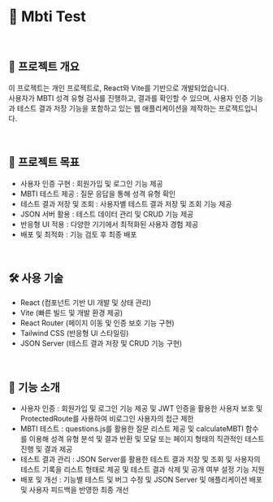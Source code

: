# 📜 Mbti Test

<br>

## 📌 프로젝트 개요

이 프로젝트는 개인 프로젝트로, React와 Vite를 기반으로 개발되었습니다.  
사용자가 MBTI 성격 유형 검사를 진행하고, 결과를 확인할 수 있으며, 사용자 인증 기능과 테스트 결과 저장 기능을 포함하고 있는 웹 애플리케이션을 제작하는 프로젝트입니다.

<br>

## 🎯 프로젝트 목표

-   사용자 인증 구현 : 회원가입 및 로그인 기능 제공
-   MBTI 테스트 제공 : 질문 응답을 통해 성격 유형 확인
-   테스트 결과 저장 및 조회 : 사용자별 테스트 결과 저장 및 조회 기능 제공
-   JSON 서버 활용 : 테스트 데이터 관리 및 CRUD 기능 제공
-   반응형 UI 적용 : 다양한 기기에서 최적화된 사용자 경험 제공
-   배포 및 최적화 : 기능 검토 후 최종 배포

<br>

## 🛠️ 사용 기술

-   React (컴포넌트 기반 UI 개발 및 상태 관리)
-   Vite (빠른 빌드 및 개발 환경 제공)
-   React Router (페이지 이동 및 인증 보호 기능 구현)
-   Tailwind CSS (반응형 UI 스타일링)
-   JSON Server (테스트 결과 저장 및 CRUD 기능 구현)

<br>

## 🚀 기능 소개

-   사용자 인증 : 회원가입 및 로그인 기능 제공 및 JWT 인증을 활용한 사용자 보호 및 ProtectedRoute를 사용하여 비로그인 사용자의 접근 제한
-   MBTI 테스트 : questions.js를 활용한 질문 리스트 제공 및 calculateMBTI 함수를 이용해 성격 유형 분석 및 결과 반환 및 모달 또는 페이지 형태의 직관적인 테스트 진행 및 결과 제공
-   테스트 결과 관리 : JSON Server를 활용한 테스트 결과 저장 및 조회 및 사용자의 테스트 기록을 리스트 형태로 제공 및 테스트 결과 삭제 및 공개 여부 설정 기능 지원
-   배포 및 개선 : 기능별 테스트 및 버그 수정 및 JSON Server 및 애플리케이션 배포 및 사용자 피드백을 반영한 최종 개선
